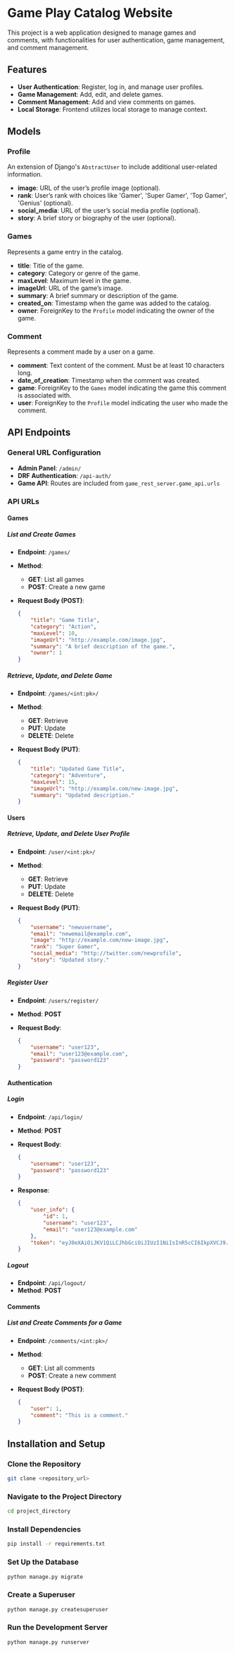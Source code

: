 # **Game Play Catalog Website**

This project is a web application designed to manage games and comments, with functionalities for user authentication, game management, and comment management.

## **Features**
- **User Authentication**: Register, log in, and manage user profiles.
- **Game Management**: Add, edit, and delete games.
- **Comment Management**: Add and view comments on games.
- **Local Storage**: Frontend utilizes local storage to manage context.

## **Models**

### **Profile**
An extension of Django's `AbstractUser` to include additional user-related information.

- **image**: URL of the user’s profile image (optional).
- **rank**: User’s rank with choices like 'Gamer', 'Super Gamer', 'Top Gamer', 'Genius' (optional).
- **social_media**: URL of the user’s social media profile (optional).
- **story**: A brief story or biography of the user (optional).

### **Games**
Represents a game entry in the catalog.

- **title**: Title of the game.
- **category**: Category or genre of the game.
- **maxLevel**: Maximum level in the game.
- **imageUrl**: URL of the game’s image.
- **summary**: A brief summary or description of the game.
- **created_on**: Timestamp when the game was added to the catalog.
- **owner**: ForeignKey to the `Profile` model indicating the owner of the game.

### **Comment**
Represents a comment made by a user on a game.

- **comment**: Text content of the comment. Must be at least 10 characters long.
- **date_of_creation**: Timestamp when the comment was created.
- **game**: ForeignKey to the `Games` model indicating the game this comment is associated with.
- **user**: ForeignKey to the `Profile` model indicating the user who made the comment.

## **API Endpoints**

### **General URL Configuration**
- **Admin Panel**: `/admin/`
- **DRF Authentication**: `/api-auth/`
- **Game API**: Routes are included from `game_rest_server.game_api.urls`

### **API URLs**

#### **Games**

##### **List and Create Games**
- **Endpoint**: `/games/`
- **Method**: 
  - **GET**: List all games
  - **POST**: Create a new game

- **Request Body (POST)**:
    ```json
    {
        "title": "Game Title",
        "category": "Action",
        "maxLevel": 10,
        "imageUrl": "http://example.com/image.jpg",
        "summary": "A brief description of the game.",
        "owner": 1
    }
    ```

##### **Retrieve, Update, and Delete Game**
- **Endpoint**: `/games/<int:pk>/`
- **Method**: 
  - **GET**: Retrieve
  - **PUT**: Update
  - **DELETE**: Delete

- **Request Body (PUT)**:
    ```json
    {
        "title": "Updated Game Title",
        "category": "Adventure",
        "maxLevel": 15,
        "imageUrl": "http://example.com/new-image.jpg",
        "summary": "Updated description."
    }
    ```

#### **Users**

##### **Retrieve, Update, and Delete User Profile**
- **Endpoint**: `/user/<int:pk>/`
- **Method**: 
  - **GET**: Retrieve
  - **PUT**: Update
  - **DELETE**: Delete

- **Request Body (PUT)**:
    ```json
    {
        "username": "newusername",
        "email": "newemail@example.com",
        "image": "http://example.com/new-image.jpg",
        "rank": "Super Gamer",
        "social_media": "http://twitter.com/newprofile",
        "story": "Updated story."
    }
    ```

##### **Register User**
- **Endpoint**: `/users/register/`
- **Method**: **POST**

- **Request Body**:
    ```json
    {
        "username": "user123",
        "email": "user123@example.com",
        "password": "password123"
    }
    ```

#### **Authentication**

##### **Login**
- **Endpoint**: `/api/login/`
- **Method**: **POST**

- **Request Body**:
    ```json
    {
        "username": "user123",
        "password": "password123"
    }
    ```

- **Response**:
    ```json
    {
        "user_info": {
            "id": 1,
            "username": "user123",
            "email": "user123@example.com"
        },
        "token": "eyJ0eXAiOiJKV1QiLCJhbGciOiJIUzI1NiIsInR5cCI6IkpXVCJ9..."
    }
    ```

##### **Logout**
- **Endpoint**: `/api/logout/`
- **Method**: **POST**

#### **Comments**

##### **List and Create Comments for a Game**
- **Endpoint**: `/comments/<int:pk>/`
- **Method**: 
  - **GET**: List all comments
  - **POST**: Create a new comment

- **Request Body (POST)**:
    ```json
    {
        "user": 1,
        "comment": "This is a comment."
    }
    ```

## **Installation and Setup**

### **Clone the Repository**
```sh
git clone <repository_url>
```
### **Navigate to the Project Directory**
```sh
cd project_directory
```
### **Install Dependencies**
```sh
pip install -r requirements.txt
```
### **Set Up the Database**
```sh
python manage.py migrate
```
### **Create a Superuser**
```sh
python manage.py createsuperuser
```
### **Run the Development Server**
```sh
python manage.py runserver
```